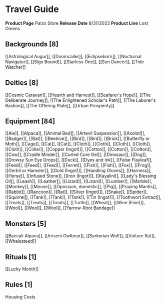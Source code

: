 ﻿---
id: '141'
name: Travel Guide
rarity: Common
source: null
trait: null
type: Source

---
# Travel Guide

**Product Page** Paizo Store
**Release Date** 8/31/2022
**Product Line** Lost Omens

## Backgrounds [8]

[[Astrological Augur]], [[Doomcaller]], [[Eclipseborn]], [[Nocturnal Navigator]], [[Sign Bound]], [[Starless One]], [[Sun Dancer]], [[Tide Watcher]]

## Deities [8]

[[Cosmic Caravan]], [[Hearth and Harvest]], [[Seafarer's Hope]], [[The Deliberate Journey]], [[The Enlightened Scholar's Path]], [[The Laborer's Bastion]], [[The Offering Plate]], [[Urban Prosperity]]

## Equipment [84]

[[Ale]], [[Alpaca]], [[Animal Bed]], [[Artevil Suspension]], [[Axolotl]], [[Badger]], [[Bat]], [[Beehive]], [[Bird]], [[Bird]], [[Brick]], [[Butterfly or Moth]], [[Cage]], [[Cat]], [[Cat]], [[Cloth]], [[Cloth]], [[Cloth]], [[Cloth]], [[Cloth]], [[Collar]], [[Copper (Ingot)]], [[Cotton]], [[Cotton]], [[Cotton]], [[Cow]], [[Cradle Minder]], [[Curled Cure Gel]], [[Dinosaur]], [[Dog]], [[Drowsy Sun Eye Drops]], [[Duck]], [[Dyes and Ink]], [[False Flayleaf]], [[Feed]], [[Feed]], [[Feed]], [[Ferret]], [[Fish]], [[Fish]], [[Fox]], [[Frog]], [[Gerbil or Hamster]], [[Gold (Ingot)]], [[Handling Gloves]], [[Harness]], [[Horse]], [[Infused Stone]], [[Iron (Ingot)]], [[Kayalini]], [[Lady's Blessing Oil]], [[Leash]], [[Leather]], [[Lizard]], [[Lizard]], [[Lumber]], [[Marble]], [[Monkey]], [[Mouse]], [[Opossum, domestic]], [[Pig]], [[Praying Mantis]], [[Rabbit]], [[Raccoon]], [[Rat]], [[Silver (Ingot)]], [[Snake]], [[Spider]], [[Squirrel]], [[Tank]], [[Tank]], [[Tank]], [[Tin (Ingot)]], [[Toothwort Extract]], [[Treats]], [[Treats]], [[Treats]], [[Turtle]], [[Wheat]], [[Wine (Fine)]], [[Wool]], [[Wool]], [[Wool]], [[Yarrow-Root Bandage]]

## Monsters [5]

[[Baccali Alpaca]], [[Irriseni Owlbear]], [[Sarkorian Wolf]], [[Vulture Rat]], [[Whalesteed]]

## Rituals [1]

[[Lucky Month]]

## Rules [1]

Housing Costs
